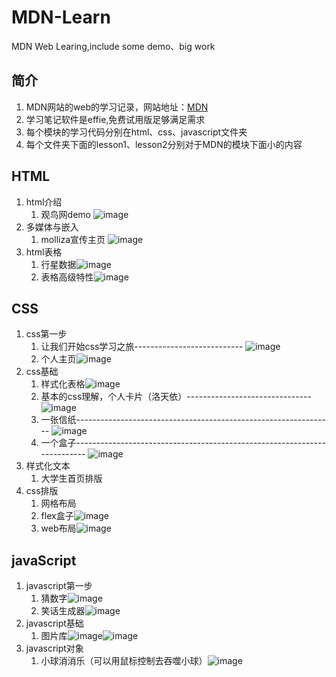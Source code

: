 # MDN-Learn
MDN Web Learing,include some demo、big work
## 简介
1. MDN网站的web的学习记录，网站地址：[MDN](https://developer.mozilla.org/zh-CN/docs/Learn/Getting_started_with_the_web "MDN")
2. 学习笔记软件是effie,免费试用版足够满足需求 
3. 每个模块的学习代码分别在html、css、javascript文件夹
4. 每个文件夹下面的lesson1、lesson2分别对于MDN的模块下面小的内容
## HTML
1. html介绍   
    1. 观鸟网demo 
       ![image](./html/lesson1/assets/pic1.png) 
2. 多媒体与嵌入 
    1. molliza宣传主页
       ![image](./html/lesson2/Mozilla/pic1.png)
3. html表格
    1. 行星数据![image](./html/lesson3/plantData/pic1.png)
    2. 表格高级特性![image](./html/lesson3/table3/pic1.png)
## CSS
1. css第一步
    1. 让我们开始css学习之旅---------------------------
       ![image](./CSS/lesson1/let-our-start-css-learn/pic1.png)
    3. 个人主页![image](./CSS/lesson1/person-homepage/pic1.png)
2. css基础
    1. 样式化表格![image](./CSS/lesson2/table/pic1.png)
    2. 基本的css理解，个人卡片（洛天依）-------------------------------![image](./CSS/lesson2/card/pic1.png)
    3. 一张信纸---------------------------------------------------------------- 
       ![image](./CSS/lesson2/letter/pic1.png)
    5. 一个盒子-------------------------------------------------------------------------
       ![image](./CSS/lesson2/box/pic1.png)
3. 样式化文本
    1. 大学生首页排版
4. css排版
    1. 网格布局
    2. flex盒子![image](./CSS/lesson4/flexbox/pic1.png)
    3. web布局![image](./CSS/lesson4/bigWork/pic1.png)
## javaScript
1. javascript第一步
    1. 猜数字![image](./JavaScript/lesson1/guessNumber/pic1.png)
    2. 笑话生成器![image](./JavaScript/lesson1/joke/pic1.png)
2. javascript基础
    1. 图片库![image](./JavaScript/lesson2/picture/pic1.png)![image](./JavaScript/lesson2/picture/pic2.png)
3. javascript对象
    1. 小球消消乐（可以用鼠标控制去吞噬小球）![image](./JavaScript/lesson3/bouncing-balls/pic1.png)
